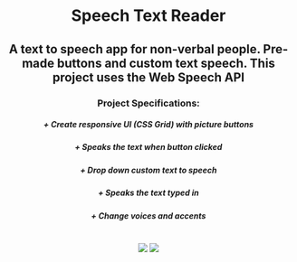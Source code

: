 <h1></h1>
<h1 align="center"><strong>Speech Text Reader</strong></h1>

<h2 align="center">A text to speech app for non-verbal people. Pre-made buttons and custom text speech. This project uses the Web Speech API</h2>

<h3 align="center"><b>Project Specifications:</b></h3>

<h5 align="center"><b>+</b> Create responsive UI (CSS Grid) with picture buttons</h5>
<h5 align="center"><b>+</b> Speaks the text when button clicked</h5>
<h5 align="center"><b>+</b> Drop down custom text to speech</h5>
<h5 align="center"><b>+</b> Speaks the text typed in</h5>
<h5 align="center"><b>+</b> Change voices and accents</h5>

<br/>
<div align="center">
  <img src="https://github.com/eslessons/20-projects-with-vanilla-javascript/blob/master/14%20Speech%20Text%20Reader%20%20Speech%20Synthesis/img/screenshot.png?raw=true">
  <img src="https://github.com/eslessons/20-projects-with-vanilla-javascript/blob/master/14%20Speech%20Text%20Reader%20%20Speech%20Synthesis/img/screenshot1.png?raw=true">
</div>

